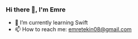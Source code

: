 ### Hi there 👋, I'm Emre



- 🌱 I’m currently learning Swift
- 📫 How to reach me: emretekin08@gmail.com
